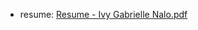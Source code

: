 * resume: [Resume - Ivy Gabrielle Nalo.pdf](https://github.com/inalo1/resume/files/5549405/Resume.-.Ivy.Gabrielle.Nalo.pdf)
